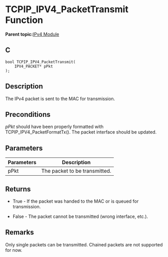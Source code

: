 # TCPIP\_IPV4\_PacketTransmit Function

**Parent topic:**[IPv4 Module](GUID-EA29E72F-4194-41F9-9F19-D8BBA00D62F2.md)

## C

```
bool TCPIP_IPV4_PacketTransmit(
    IPV4_PACKET* pPkt
);
```

## Description

The IPv4 packet is sent to the MAC for transmission.

## Preconditions

*pPkt* should have been properly formatted with TCPIP\_IPV4\_PacketFormatTx\(\). The packet interface should be updated.

## Parameters

|Parameters|Description|
|----------|-----------|
|pPkt|The packet to be transmitted.|

## Returns

-   True - If the packet was handed to the MAC or is queued for transmission.

-   False - The packet cannot be transmitted \(wrong interface, etc.\).


## Remarks

Only single packets can be transmitted. Chained packets are not supported for now.

